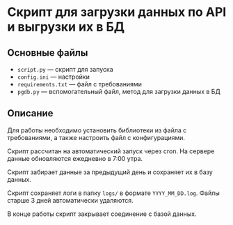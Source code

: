 # Скрипт для загрузки данных по API и выгрузки их в БД

## Основные файлы

- `script.py` — скрипт для запуска  
- `config.ini` — настройки  
- `requirements.txt` — файл с требованиями  
- `pgdb.py` — вспомогательный файл, метод для загрузки данных в БД  

## Описание

Для работы необходимо установить библиотеки из файла с требованиями, а также настроить файл с конфигурациями.  

Скрипт рассчитан на автоматический запуск через cron. На сервере данные обновляются ежедневно в 7:00 утра.  

Скрипт забирает данные за предыдущий день и сохраняет их в базу данных.  

Скрипт сохраняет логи в папку `logs/` в формате `YYYY_MM_DD.log`. Файлы старше 3 дней автоматически удаляются.  

В конце работы скрипт закрывает соединение с базой данных.  